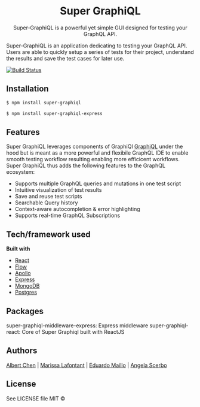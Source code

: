 <h1 align="center">Super GraphiQL</h1>
<p align="center">Super-GraphiQL is a powerful yet simple GUI designed for testing your GraphQL API.</p>

Super-GraphiQL is an application dedicating to testing your GraphQL API. Users are able to quickly setup a series of tests for their project, understand the results and save the test cases for later use.

[![Build Status](https://travis-ci.org/graphql/graphiql.svg?branch=master)](https://travis-ci.org/graphql/graphiql)

## Installation
```sh
$ npm install super-graphiql

$ npm install super-graphiql-express
```
## Features 
Super GraphiQL leverages components of GraphiQl [GraphiQL](https://github.com/graphql/graphiql) under the hood but is meant as a more powerful and flexibile GraphQL IDE to enable smooth testing workflow resulting enabling more efficicent workflows. Super GraphiQL thus adds the following features to the GraphQL ecosystem:
  
  - Supports multiple GraphQL queries and mutations in one test script
  - Intuitive visualization of test results
  - Save and reuse test scripts
  - Searchable Query history
  - Context-aware autocompletion & error highlighting
  - Supports real-time GraphQL Subscriptions

## Tech/framework used

<b>Built with</b>
- [React]()
- [Flow]()
- [Apollo]()
- [Express]()
- [MongoDB]()
- [Postgres]()


## Packages
super-graphiql-middleware-express: Express middleware
super-graphiql-react: Core of Super Graphiql built with ReactJS


## Authors

<!-- [![Albert Chen](https://avatars3.githubusercontent.com/u/23642624?s=400&v=4?raw=true)](https://github.com/ac3639) | 
[![Marissa Lafontant](https://avatars3.githubusercontent.com/u/31493327?s=460&v=4?raw=true)](https://github.com/mlafontant) | 
[![Eduardo Maillo](https://avatars2.githubusercontent.com/u/33046720?s=400&v=4?raw=true)](https://github.com/eduardomaillo) | 
[![Angela Scerbo](https://avatars2.githubusercontent.com/u/11137912?s=400&v=4?raw=true)](https://github.com/angelascerbo)
---|---|---|--- -->
[Albert Chen](https://github.com/ac3639) | [Marissa Lafontant](https://github.com/mlafontant) | [Eduardo Maillo](https://github.com/eduardomaillo) | [Angela Scerbo](https://github.com/angelascerbo)


## License
See LICENSE file
MIT ©

